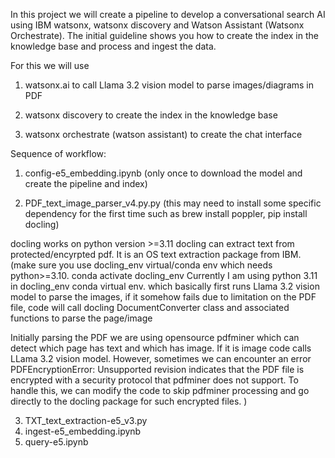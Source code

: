 In this project we will create a pipeline to develop a conversational search AI using IBM watsonx, watsonx discovery and Watson Assistant (Watsonx Orchestrate).
The initial guideline shows you how to create the index in the knowledge base and process and ingest the data.

For this we will use

1. watsonx.ai to call Llama 3.2 vision model to parse images/diagrams in PDF
   
2. watsonx discovery to create the index in the knowledge base
   
3. watsonx orchestrate (watson assistant) to create the chat interface

Sequence of workflow:

1. config-e5_embedding.ipynb (only once to download the model and create the pipeline and index)

2. PDF_text_image_parser_v4.py.py (this may need to install some specific dependency for the first time such as brew install poppler, pip install docling)

docling works on python version >=3.11
docling can extract text from protected/encyrpted pdf. It is an OS text extraction package from IBM.
(make sure you use docling_env virtual/conda env which needs python>=3.10. 
conda activate docling_env
Currently I am using python 3.11 in docling_env conda virtual env. which basically first runs Llama 3.2 vision model to parse the images, if it somehow fails due to limitation on the PDF file, 
code will call docling DocumentConverter class and associated functions to parse the page/image

Initially parsing the PDF we are using opensource pdfminer which can detect which page has text and which has image. 
If it is image code calls LLama 3.2 vision model. 
However, sometimes we can encounter an error PDFEncryptionError: Unsupported revision indicates that the PDF file is encrypted with a security protocol that pdfminer does not support. 
To handle this, we can modify the code to skip pdfminer processing and go directly to the docling package for such encrypted files.
)


3. TXT_text_extraction-e5_v3.py
4. ingest-e5_embedding.ipynb
5. query-e5.ipynb
